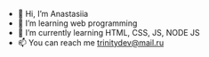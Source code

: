 - 👋 Hi, I’m Anastasiia
- 👀 I’m learning web programming
- 🌱 I’m currently learning HTML, CSS, JS, NODE JS
- 📫 You can reach me trinitydev@mail.ru

<!---
kassandra88/kassandra88 is a ✨ special ✨ repository because its `README.md` (this file) appears on your GitHub profile.
You can click the Preview link to take a look at your changes.
--->
